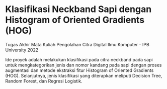# Klasifikasi Neckband Sapi dengan Histogram of Oriented Gradients (HOG)
Tugas Akhir Mata Kuliah Pengolahan Citra Digital
Ilmu Komputer - IPB University 2022

Ide proyek adalah melakukan klasifikasi pada citra neckband pada sapi untuk mengkategorikan jenis dan nomor kandang pada sapi dengan proses augmentasi dan metode ekstraksi fitur Histogram of Oriented Gradients (HOG). Selanjutnya, jenis klasifikasi yang diterapkan meliputi Decision Tree, Random Forest, dan Regresi Logistik.
